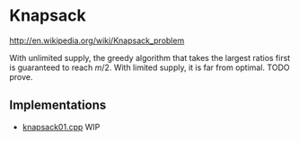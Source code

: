 # Knapsack

<http://en.wikipedia.org/wiki/Knapsack_problem>

With unlimited supply, the greedy algorithm that takes the largest ratios first is guaranteed to reach $m/2$. With limited supply, it is far from optimal. TODO prove.

## Implementations

- [knapsack01.cpp](src/cpp/knapsack01.cpp.off) WIP
